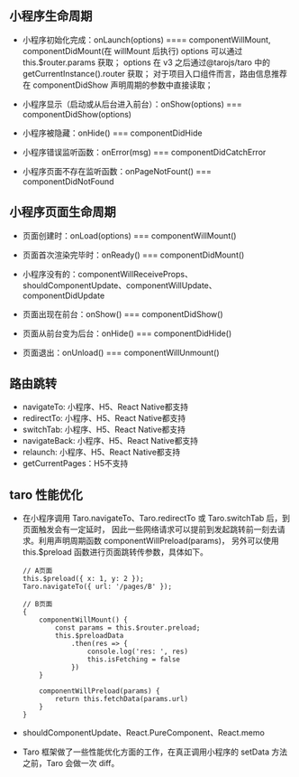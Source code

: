 ## 小程序生命周期

-   小程序初始化完成：onLaunch(options) ==== componentWillMount, componentDidMount(在 willMount 后执行)
    options 可以通过 this.\$router.params 获取；
    options 在 v3 之后通过@tarojs/taro 中的 getCurrentInstance().router 获取；
    对于项目入口组件而言，路由信息推荐在 componentDidShow 声明周期的参数中直接读取；

-   小程序显示（启动或从后台进入前台）：onShow(options) === componentDidShow(options)

-   小程序被隐藏：onHide() === componentDidHide

-   小程序错误监听函数：onError(msg) === componentDidCatchError

-   小程序页面不存在监听函数：onPageNotFount() === componentDidNotFound

## 小程序页面生命周期

-   页面创建时：onLoad(options) === componentWillMount()
-   页面首次渲染完毕时：onReady() === componentDidMount()

-   小程序没有的：componentWillReceiveProps、shouldComponentUpdate、componentWillUpdate、componentDidUpdate

-   页面出现在前台：onShow() === componentDidShow()
-   页面从前台变为后台：onHide() === componentDidHide()
-   页面退出：onUnload() === componentWillUnmount()

## 路由跳转

-   navigateTo: 小程序、H5、React Native都支持
-   redirectTo: 小程序、H5、React Native都支持
-   switchTab: 小程序、H5、React Native都支持
-   navigateBack: 小程序、H5、React Native都支持
-   relaunch: 小程序、H5、React Native都支持
-   getCurrentPages：H5不支持

## taro 性能优化

-   在小程序调用 Taro.navigateTo、Taro.redirectTo 或 Taro.switchTab 后，到页面触发会有一定延时，
    因此一些网络请求可以提前到发起跳转前一刻去请求。利用声明周期函数 componentWillPreload(params)，
    另外可以使用 this.\$preload 函数进行页面跳转传参数，具体如下。

    ```
    // A页面
    this.$preload({ x: 1, y: 2 });
    Taro.navigateTo({ url: '/pages/B' });

    // B页面
    {
        componentWillMount() {
            const params = this.$router.preload;
            this.$preloadData
                .then(res => {
                    console.log('res: ', res)
                    this.isFetching = false
                })
        }

        componentWillPreload(params) {
            return this.fetchData(params.url)
        }
    }
    ```

-   shouldComponentUpdate、React.PureComponent、React.memo

-   Taro 框架做了一些性能优化方面的工作，在真正调用小程序的 setData 方法之前，Taro 会做一次 diff。
